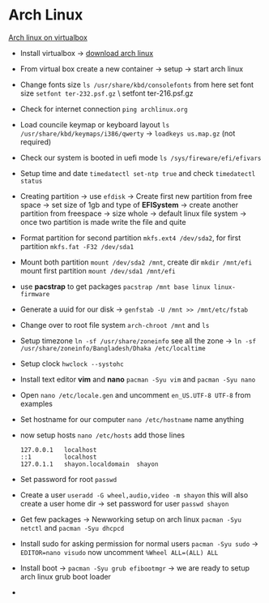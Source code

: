 # Arch Linux

 [Arch linux on virtualbox](https://wiki.archlinux.org/index.php/VirtualBox/Install_Arch_Linux_as_a_guest)
 - Install virtualbox -> [download arch linux](https://archlinux.org/download/)
 - From virtual box create a new container -> setup -> start arch linux
 - Change fonts size `ls /usr/share/kbd/consolefonts` from here set font size `setfont ter-232.psf.gz` \ setfont ter-216.psf.gz
 - Check for internet connection `ping archlinux.org`
 - Load councile keymap or keyboard layout `ls /usr/share/kbd/keymaps/i386/qwerty` -> `loadkeys us.map.gz` (not required)
 - Check our system is booted in uefi mode `ls /sys/fireware/efi/efivars`
 - Setup time and date `timedatectl set-ntp true` and check  `timedatectl status`
 - Creating partition -> use `efdisk` -> Create first new partition from free space -> set size of 1gb and type of **EFISystem** -> create another partition from freespace -> size whole -> default linux file system -> once two partition is made write the file and quite
 - Format partition for second partition `mkfs.ext4 /dev/sda2`, for first partition `mkfs.fat -F32 /dev/sda1`
 - Mount both partition `mount /dev/sda2 /mnt`, create dir `mkdir /mnt/efi` mount first partition `mount /dev/sda1 /mnt/efi`
 - use **pacstrap** to get packages `pacstrap /mnt base linux linux-firmware`

 - Generate a uuid for our disk -> `genfstab -U /mnt >> /mnt/etc/fstab`
 - Change over to root file system `arch-chroot /mnt` and `ls` 
 - Setup timezone `ln -sf /usr/share/zoneinfo` see all the zone -> `ln -sf /usr/share/zoneinfo/Bangladesh/Dhaka /etc/localtime`
 - Setup clock `hwclock --systohc`
 - Install text editor **vim** and **nano** `pacman -Syu vim` and `pacman -Syu nano`
 - Open `nano /etc/locale.gen` and uncomment `en_US.UTF-8 UTF-8` from examples
 - Set hostname for our computer `nano /etc/hostname` name anything
 - now setup hosts `nano /etc/hosts` add those lines
    ```
    127.0.0.1   localhost
    ::1         localhost
    127.0.1.1   shayon.localdomain  shayon
    ```
 - Set password for root `passwd`
 - Create a user `useradd -G wheel,audio,video -m shayon` this will also create a user home dir -> set password for user `passwd shayon`
 - Get few packages -> Newworking setup on arch linux `pacman -Syu netctl` and `pacman -Syu dhcpcd` 
 - Install sudo for asking permission for normal users `pacman -Syu sudo` -> `EDITOR=nano visudo` now uncomment `%Wheel ALL=(ALL) ALL`
 - Install boot -> `pacman -Syu grub efibootmgr` -> we are ready to setup arch linux grub boot loader
 - 
